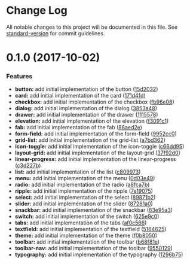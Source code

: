# Change Log

All notable changes to this project will be documented in this file. See [standard-version](https://github.com/conventional-changelog/standard-version) for commit guidelines.

<a name="0.1.0"></a>
# 0.1.0 (2017-10-02)


### Features

* **button:** add initial implementation of the button ([15d2032](https://github.com/material-kit/material-kit/commit/15d2032))
* **card:** add initial implementation of the card ([171d41d](https://github.com/material-kit/material-kit/commit/171d41d))
* **checkbox:** add initial implementation of the checkbox ([fb96e08](https://github.com/material-kit/material-kit/commit/fb96e08))
* **dialog:** add initial implementation of the dialog ([3853a48](https://github.com/material-kit/material-kit/commit/3853a48))
* **drawer:** add initial implementation of the drawer ([1115578](https://github.com/material-kit/material-kit/commit/1115578))
* **elevation:** add initial implementation of the elevation ([f3091c1](https://github.com/material-kit/material-kit/commit/f3091c1))
* **fab:** add initial implementation of the fab ([88aed2e](https://github.com/material-kit/material-kit/commit/88aed2e))
* **form-field:** add initial implementation of the form-field ([9952cc0](https://github.com/material-kit/material-kit/commit/9952cc0))
* **grid-list:** add initial implementation of the grid-list ([a7bd362](https://github.com/material-kit/material-kit/commit/a7bd362))
* **icon-toggle:** add initial implementation of the icon-toggle ([c66dd95](https://github.com/material-kit/material-kit/commit/c66dd95))
* **layout-grid:** add initial implementation of the layout-grid ([37f92d0](https://github.com/material-kit/material-kit/commit/37f92d0))
* **linear-progress:** add initial implementation of the linear-progress ([c3d227b](https://github.com/material-kit/material-kit/commit/c3d227b))
* **list:** add initial implementation of the list ([c809973](https://github.com/material-kit/material-kit/commit/c809973))
* **menu:** add initial implementation of the menu ([0d03e49](https://github.com/material-kit/material-kit/commit/0d03e49))
* **radio:** add initial implementation of the radio ([a8fca7b](https://github.com/material-kit/material-kit/commit/a8fca7b))
* **ripple:** add initial implementation of the ripple ([7e19075](https://github.com/material-kit/material-kit/commit/7e19075))
* **select:** add initial implementation of the select ([89871b2](https://github.com/material-kit/material-kit/commit/89871b2))
* **slider:** add initial implementation of the slider ([87281a0](https://github.com/material-kit/material-kit/commit/87281a0))
* **snackbar:** add initial implementation of the snackbar ([63e95a3](https://github.com/material-kit/material-kit/commit/63e95a3))
* **switch:** add initial implementation of the switch ([625e9c0](https://github.com/material-kit/material-kit/commit/625e9c0))
* **tabs:** add initial implementation of the tabs ([af0c566](https://github.com/material-kit/material-kit/commit/af0c566))
* **textfield:** add initial implementation of the textfield ([5164625](https://github.com/material-kit/material-kit/commit/5164625))
* **theme:** add initial implementation of the theme ([f0b8050](https://github.com/material-kit/material-kit/commit/f0b8050))
* **toolbar:** add initial implementation of the toolbar ([b68f81e](https://github.com/material-kit/material-kit/commit/b68f81e))
* **toolbar-nav:** add initial implementation of the toolbar ([9550129](https://github.com/material-kit/material-kit/commit/9550129))
* **typography:** add initial implementation of the typography ([1296b75](https://github.com/material-kit/material-kit/commit/1296b75))
